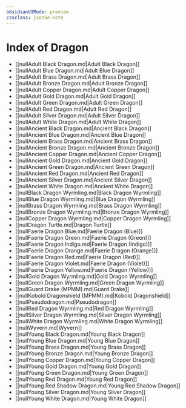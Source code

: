 ```yaml
---
obsidianUIMode: preview
cssclass: json5e-note
---
```

# Index of Dragon

- [[nullAdult Black Dragon.md|Adult Black Dragon]]
- [[nullAdult Blue Dragon.md|Adult Blue Dragon]]
- [[nullAdult Brass Dragon.md|Adult Brass Dragon]]
- [[nullAdult Bronze Dragon.md|Adult Bronze Dragon]]
- [[nullAdult Copper Dragon.md|Adult Copper Dragon]]
- [[nullAdult Gold Dragon.md|Adult Gold Dragon]]
- [[nullAdult Green Dragon.md|Adult Green Dragon]]
- [[nullAdult Red Dragon.md|Adult Red Dragon]]
- [[nullAdult Silver Dragon.md|Adult Silver Dragon]]
- [[nullAdult White Dragon.md|Adult White Dragon]]
- [[nullAncient Black Dragon.md|Ancient Black Dragon]]
- [[nullAncient Blue Dragon.md|Ancient Blue Dragon]]
- [[nullAncient Brass Dragon.md|Ancient Brass Dragon]]
- [[nullAncient Bronze Dragon.md|Ancient Bronze Dragon]]
- [[nullAncient Copper Dragon.md|Ancient Copper Dragon]]
- [[nullAncient Gold Dragon.md|Ancient Gold Dragon]]
- [[nullAncient Green Dragon.md|Ancient Green Dragon]]
- [[nullAncient Red Dragon.md|Ancient Red Dragon]]
- [[nullAncient Silver Dragon.md|Ancient Silver Dragon]]
- [[nullAncient White Dragon.md|Ancient White Dragon]]
- [[nullBlack Dragon Wyrmling.md|Black Dragon Wyrmling]]
- [[nullBlue Dragon Wyrmling.md|Blue Dragon Wyrmling]]
- [[nullBrass Dragon Wyrmling.md|Brass Dragon Wyrmling]]
- [[nullBronze Dragon Wyrmling.md|Bronze Dragon Wyrmling]]
- [[nullCopper Dragon Wyrmling.md|Copper Dragon Wyrmling]]
- [[nullDragon Turtle.md|Dragon Turtle]]
- [[nullFaerie Dragon Blue.md|Faerie Dragon (Blue)]]
- [[nullFaerie Dragon Green.md|Faerie Dragon (Green)]]
- [[nullFaerie Dragon Indigo.md|Faerie Dragon (Indigo)]]
- [[nullFaerie Dragon Orange.md|Faerie Dragon (Orange)]]
- [[nullFaerie Dragon Red.md|Faerie Dragon (Red)]]
- [[nullFaerie Dragon Violet.md|Faerie Dragon (Violet)]]
- [[nullFaerie Dragon Yellow.md|Faerie Dragon (Yellow)]]
- [[nullGold Dragon Wyrmling.md|Gold Dragon Wyrmling]]
- [[nullGreen Dragon Wyrmling.md|Green Dragon Wyrmling]]
- [[nullGuard Drake (MPMM).md|Guard Drake]]
- [[nullKobold Dragonshield (MPMM).md|Kobold Dragonshield]]
- [[nullPseudodragon.md|Pseudodragon]]
- [[nullRed Dragon Wyrmling.md|Red Dragon Wyrmling]]
- [[nullSilver Dragon Wyrmling.md|Silver Dragon Wyrmling]]
- [[nullWhite Dragon Wyrmling.md|White Dragon Wyrmling]]
- [[nullWyvern.md|Wyvern]]
- [[nullYoung Black Dragon.md|Young Black Dragon]]
- [[nullYoung Blue Dragon.md|Young Blue Dragon]]
- [[nullYoung Brass Dragon.md|Young Brass Dragon]]
- [[nullYoung Bronze Dragon.md|Young Bronze Dragon]]
- [[nullYoung Copper Dragon.md|Young Copper Dragon]]
- [[nullYoung Gold Dragon.md|Young Gold Dragon]]
- [[nullYoung Green Dragon.md|Young Green Dragon]]
- [[nullYoung Red Dragon.md|Young Red Dragon]]
- [[nullYoung Red Shadow Dragon.md|Young Red Shadow Dragon]]
- [[nullYoung Silver Dragon.md|Young Silver Dragon]]
- [[nullYoung White Dragon.md|Young White Dragon]]
